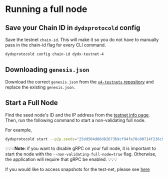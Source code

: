 # Running a full node
## Save your Chain ID in `dydxprotocold` config

Save the testnet `chain-id`. This will make it so you do not have to manually pass in the chain-id flag for every CLI command.

```bash
dydxprotocold config chain-id dydx-testnet-4
```

## Downloading `genesis.json`

Download the correct `genesis.json` from the [`v4-testnets` repository](https://github.com/dydxprotocol/v4-testnets) and replace the existing `genesis.json`.

## Start a Full Node

Find the seed node's ID and the IP address from the [testnet info page](https://v4-teacher.vercel.app/testnets/testnet_info). Then, run the following command to start a non-validating full node.

For example,
```bash
dydxprotocold start --p2p.seeds="25dd504d86d82673b9cf94fe78c00714f236c9f8@13.59.4.93:26656" --non-validating-full-node=true
```

💡💡💡**Note**: if you want to disable gRPC on your full node, it is important to start the node with the
`--non-validating-full-node=true` flag. Otherwise, the application will require that gRPC be enabled. 💡💡💡

If you would like to access snapshots for the test-net, please see [here](https://bwarelabs.com/snapshots)
